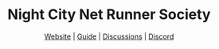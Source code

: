 <h1 align="center">
Night City Net Runner Society
</h1>
<p align="center"> <a href="https://ncnrs.github.io">Website</a> | <a href="https://ncnrs.github.io/guide">Guide</a> | <a href="https://github.com/orgs/NCNRS/discussions">Discussions</a> | <a href="https://discord.gg/pksJXBfH">Discord</a></p>

